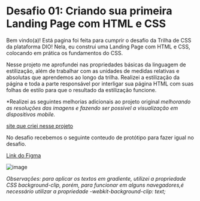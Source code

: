 # Desafio 01: Criando sua primeira Landing Page com HTML e CSS

Bem vindo(a)! Está pagina foi feita para cumprir o desafio da Trilha de CSS da plataforma DIO! Nela, eu construi uma Landing Page com HTML e CSS, colocando em prática os fundamentos do CSS.

Nesse projeto me aprofundei nas propriedades básicas da linguagem de estilização, além de trabalhar com as unidades de medidas relativas e absolutas que aprendemos ao longo da trilha. Realizei a estilização da página e toda a parte responsável por interligar sua página HTML com suas folhas de estilo para que o resultado da estilização funcione.

*Realizei as seguintes melhorias adicionais ao projeto original *melhorando as resoluções das imagens e fazendo ser possivel a visualização em dispositivos mobile.*

[site que criei nesse projeto](https://th-maia.github.io/trilha-css-desafio/)

No desafio recebemos o seguinte conteudo de protótipo para fazer igual no desafio.

[Link do Figma](https://www.figma.com/file/3PiokoJj9IhGDnNiWAJbz7/DIO---Desafio-01?node-id=2%3A6) 

![image](https://user-images.githubusercontent.com/55519539/183538055-6cce606c-7d1d-4d15-a4be-ffeb5b37c956.png)

*Observações: para aplicar os textos em gradiente, utilizei a propriedade CSS background-clip, porém, para funcionar em alguns navegadores,é necessário utilizar a propriedade -webkit-background-clip: text;*

